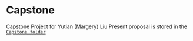 # Capstone
Capstone Project for Yutian (Margery) Liu
Present proposal is stored in the [`Capstone folder`](https://github.com/Margery0011/Capstone/tree/main/Capstone) 
